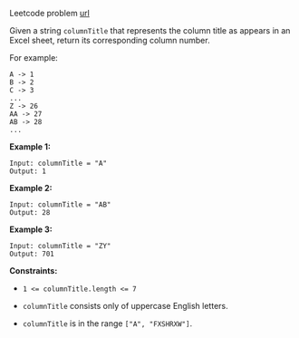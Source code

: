 Leetcode problem [url](https://leetcode.com/problems/excel-sheet-column-number)

Given a string `columnTitle` that represents the column title as appears in an Excel sheet, return its corresponding column number.

For example:
```
A -> 1
B -> 2
C -> 3
...
Z -> 26
AA -> 27
AB -> 28 
...
```

**Example 1:**
```
Input: columnTitle = "A"
Output: 1
```

**Example 2:**
```
Input: columnTitle = "AB"
Output: 28
```

**Example 3:**
```
Input: columnTitle = "ZY"
Output: 701
```

**Constraints:**

- `1 <= columnTitle.length <= 7`

- `columnTitle` consists only of uppercase English letters.

- `columnTitle` is in the range `["A", "FXSHRXW"]`.